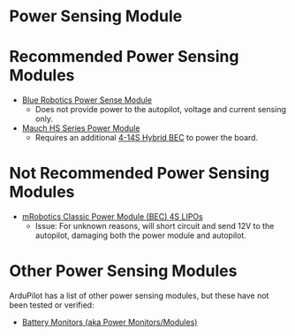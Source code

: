 # Power Sensing Module

# Recommended Power Sensing Modules

* [Blue Robotics Power Sense Module](https://bluerobotics.com/store/comm-control-power/elec-packages/psm-asm-r2-rp/)
    * Does not provide power to the autopilot, voltage and current sensing only.
* [Mauch HS Series Power Module](https://www.mauch-electronic.com/hs-sensor-product)
    * Requires an additional [4-14S Hybrid BEC](https://www.mauch-electronic.com/4-14s-hyb-bec) to power the board.
    
# Not Recommended Power Sensing Modules

* [mRobotics Classic Power Module (BEC) 4S LIPOs](https://store.mrobotics.io/product-p/classic-bec10-mr.htm)
    * Issue: For unknown reasons, will short circuit and send 12V to the autopilot, damaging both the power module and autopilot.

# Other Power Sensing Modules

ArduPilot has a list of other power sensing modules, but these have not been tested or verified:

* [Battery Monitors (aka Power Monitors/Modules)](https://ardupilot.org/copter/docs/common-powermodule-landingpage.html)

